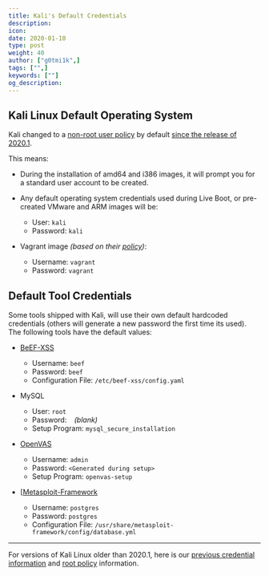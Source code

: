 ```yaml
---
title: Kali's Default Credentials
description:
icon:
date: 2020-01-10
type: post
weight: 40
author: ["g0tmi1k",]
tags: ["",]
keywords: [""]
og_description:
---
```


## Kali Linux Default Operating System

Kali changed to a [non-root user policy](/docs/policy/kali-linux-user-policy/) by default [since the release of 2020.1](https://www.kali.org/news/kali-default-non-root-user/).

This means:

- During the installation of amd64 and i386 images, it will prompt you for a standard user account to be created.

- Any default operating system credentials used during Live Boot, or pre-created VMware and ARM images will be:
    - User: `kali`
    - Password: `kali`

- Vagrant image _(based on their [policy](https://www.vagrantup.com/docs/boxes/base.html))_:
    - Username: `vagrant`
    - Password: `vagrant`

## Default Tool Credentials

Some tools shipped with Kali, will use their own default hardcoded credentials (others will generate a new password the first time its used). The following tools have the default values:

- [BeEF-XSS](https://tools.kali.org/exploitation-tools/beef-xss)
    - Username: `beef`
    - Password: `beef`
    - Configuration File: `/etc/beef-xss/config.yaml`

- MySQL
    - User: `root`
    - Password: ` ` _(blank)_
    - Setup Program: `mysql_secure_installation`

- [OpenVAS](https://tools.kali.org/vulnerability-analysis/openvas)
    - Username: `admin`
    - Password: `<Generated during setup>`
    - Setup Program: `openvas-setup`

- [[Metasploit-Framework](https://tools.kali.org/exploitation-tools/metasploit-framework)
    - Username: `postgres`
    - Password: `postgres`
    - Configuration File: `/usr/share/metasploit-framework/config/database.yml`

- - -

For versions of Kali Linux older than 2020.1, here is our [previous credential information](/docs/introduction/kali-linux-default-passwords/) and [root policy](](/docs/policy/kali-linux-root-user-policy/)) information.
